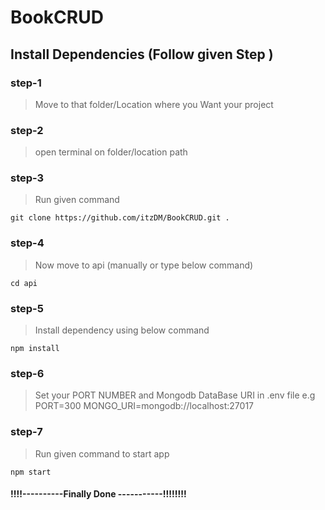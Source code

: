 # BookCRUD

## Install Dependencies (Follow given Step )

### step-1
> Move to that folder/Location where you Want your project

### step-2
>open terminal on folder/location path


### step-3
>Run given command

```
git clone https://github.com/itzDM/BookCRUD.git .
```
### step-4
>Now move to api (manually or type below command)

```
cd api
```

### step-5
>Install dependency using below command 

```
npm install
```
### step-6

>Set your PORT NUMBER and Mongodb DataBase URI in .env file 
e.g PORT=300
    MONGO_URI=mongodb://localhost:27017

### step-7
>Run given command to start app

```
npm start
```

#### !!!!----------Finally Done -----------!!!!!!!!


